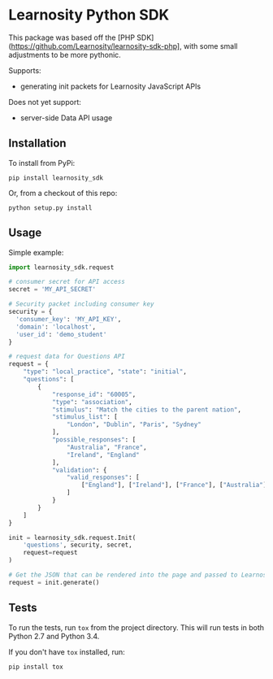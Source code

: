 Learnosity Python SDK
=====================

This package was based off the [PHP
SDK](https://github.com/Learnosity/learnosity-sdk-php], with some small
adjustments to be more pythonic.

Supports:

* generating init packets for Learnosity JavaScript APIs

Does not yet support:

* server-side Data API usage

Installation
------------

To install from PyPi:

    pip install learnosity_sdk

Or, from a checkout of this repo:

    python setup.py install

Usage
-----

Simple example:

```python
import learnosity_sdk.request

# consumer secret for API access
secret = 'MY_API_SECRET'

# Security packet including consumer key
security = {
  'consumer_key': 'MY_API_KEY',
  'domain': 'localhost',
  'user_id': 'demo_student'
}

# request data for Questions API
request = {
	"type": "local_practice", "state": "initial",
	"questions": [
		{
			"response_id": "60005",
			"type": "association",
			"stimulus": "Match the cities to the parent nation",
			"stimulus_list": [
				"London", "Dublin", "Paris", "Sydney"
			],
			"possible_responses": [
				"Australia", "France",
				"Ireland", "England"
			],
			"validation": {
				"valid_responses": [
					["England"], ["Ireland"], ["France"], ["Australia"]
				]
			}
		}
	]
}

init = learnosity_sdk.request.Init(
	'questions', security, secret,
	request=request
)

# Get the JSON that can be rendered into the page and passed to LearnosityApp.init
request = init.generate()
```

Tests
-----

To run the tests, run `tox` from the project directory. This will run tests in both Python 2.7 and Python 3.4.

If you don't have `tox` installed, run:

	pip install tox
